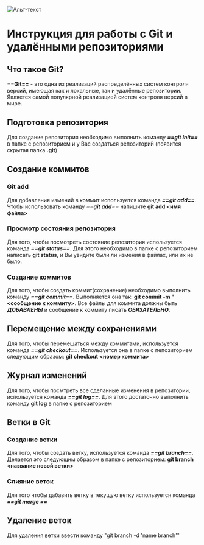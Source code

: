 ![Альт-текст](https://gibbonsfornevada.com/img/linux/git-repo-for-dotfiles-clone-to-homefolder.png)
# **Инструкция для работы с Git и удалёнными репозиториями** 

## Что такое Git?
**==Git==** - это одна из реализаций распределённых систем контроля версий, имеющая как и локальные, так и удалённые репозитории. Является самой популярной реализацией систем контроля версий в мире.
## Подготовка репозитория
Для создание репозитория необходимо выполнить команду *__==git init==__*  в папке с репозиторием и у Вас создаться репозиторий (появится скрытая папка **.git**)

## Создание коммитов

### Git add
Для добавления измений в коммит используется команда *__==git add==__*. Чтобы использовать команду *__==git add==__* напишите **git add <имя файла>**

### Просмотр состояния репозитория
Для того, чтобы посмотреть состояние репозитория используется команда *__==git status==__*. Для этого необходимо в папке с репозиторием написать **git status**, и Вы увидите были ли измения в файлах, или их не было.

### Создание коммитов
Для того, чтобы создать коммит(сохранение) необходимо выполнить команду *__==git commit==__*. Выполняется она так: **git commit -m "<сообщение к коммиту>**. Все файлы для коммита должны быть ***ДОБАВЛЕНЫ*** и сообщение к коммиту писать ***ОБЯЗАТЕЛЬНО***.

## Перемещение между сохранениями
Для того, чтобы перемещаться между коммитами, используется команда *__==git checkout==__*. Используется она в папке с пепозиторием следующим образом: **git checkout <номер коммита>**

## Журнал изменений
Для того, чтобы посмтреть все сделанные изменения в репозитории, используется команда *__==git log==__*. Для этого достаточно выполнить команду **git log** в папке с репозиторием

## **Ветки в Git**

### Создание ветки

Для того, чтобы создать ветку, используется команда *__==git branch==__*. Делается это следующим образом в папке с репозиторием: **git branch <название новой ветки>**

### Слияние веток

Для того чтобы дабавить ветку в текущую ветку используется команда *__==git merge <name branch>==__*

## Удаление веток
Для удаления ветки ввести команду "git branch -d 'name branch'"
